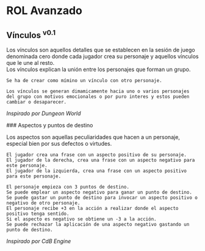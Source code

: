 # ROL Avanzado
## Vínculos <sup>v0.1</sup>

Los vínculos son aquellos detalles que se establecen en la sesión de juego denominada cero donde cada jugador crea su personaje y aquellos vínculos que le une al resto.  
Los vínculos explican la unión entre los personajes que forman un grupo.

```
Se ha de crear como mímino un vínculo con otro personaje.

Los vínculos se generan dimamicamente hacia uno o varios personajes del grupo con motivos emocionales o por puro interes y estos pueden cambiar o desaparecer.
```

*Inspirado por Dungeon World*

### Aspectos y puntos de destino

Los aspectos son aquellas peculiaridades que hacen a un personaje, especial bien por sus defectos o virtudes.

```
El jugador crea una frase con un aspecto positivo de su personaje.  
El jugador de la derecha, crea una frase con un aspecto negativo para este personaje.  
El jugador de la izquierda, crea una frase con un aspecto positivo para este personaje.  

El personaje empieza con 3 puntos de destino.
Se puede emplear un aspecto negativo para ganar un punto de destino.
Se puede gastar un punto de destino para invocar un aspecto positivo o negativo de otro personaje.  
El personaje recibe +3 en la acción a realizar donde el aspecto positivo tenga sentido.
Si el aspecto es negativo se obtiene un -3 a la acción.
Se puede rechazar la aplicación de una aspecto negativo gastando un punto de destino.
```

*Inspirado por CdB Engine*
